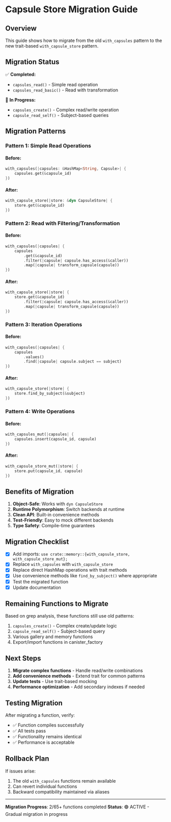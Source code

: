 # Capsule Store Migration Guide

## Overview

This guide shows how to migrate from the old `with_capsules` pattern to the new trait-based `with_capsule_store` pattern.

## Migration Status

✅ **Completed:**

- `capsules_read()` - Simple read operation
- `capsules_read_basic()` - Read with transformation

🔄 **In Progress:**

- `capsules_create()` - Complex read/write operation
- `capsule_read_self()` - Subject-based queries

## Migration Patterns

### Pattern 1: Simple Read Operations

#### Before:

```rust
with_capsules(|capsules: &HashMap<String, Capsule>| {
    capsules.get(&capsule_id)
})
```

#### After:

```rust
with_capsule_store(|store: &dyn CapsuleStore| {
    store.get(&capsule_id)
})
```

### Pattern 2: Read with Filtering/Transformation

#### Before:

```rust
with_capsules(|capsules| {
    capsules
        .get(&capsule_id)
        .filter(|capsule| capsule.has_access(&caller))
        .map(|capsule| transform_capsule(capsule))
})
```

#### After:

```rust
with_capsule_store(|store| {
    store.get(&capsule_id)
        .filter(|capsule| capsule.has_access(&caller))
        .map(|capsule| transform_capsule(capsule))
})
```

### Pattern 3: Iteration Operations

#### Before:

```rust
with_capsules(|capsules| {
    capsules
        .values()
        .find(|capsule| capsule.subject == subject)
})
```

#### After:

```rust
with_capsule_store(|store| {
    store.find_by_subject(&subject)
})
```

### Pattern 4: Write Operations

#### Before:

```rust
with_capsules_mut(|capsules| {
    capsules.insert(capsule_id, capsule)
})
```

#### After:

```rust
with_capsule_store_mut(|store| {
    store.put(capsule_id, capsule)
})
```

## Benefits of Migration

1. **Object-Safe**: Works with `dyn CapsuleStore`
2. **Runtime Polymorphism**: Switch backends at runtime
3. **Clean API**: Built-in convenience methods
4. **Test-Friendly**: Easy to mock different backends
5. **Type Safety**: Compile-time guarantees

## Migration Checklist

- [x] Add imports: `use crate::memory::{with_capsule_store, with_capsule_store_mut};`
- [x] Replace `with_capsules` with `with_capsule_store`
- [x] Replace direct HashMap operations with trait methods
- [x] Use convenience methods like `find_by_subject()` where appropriate
- [x] Test the migrated function
- [x] Update documentation

## Remaining Functions to Migrate

Based on grep analysis, these functions still use old patterns:

1. `capsules_create()` - Complex create/update logic
2. `capsule_read_self()` - Subject-based query
3. Various gallery and memory functions
4. Export/import functions in canister_factory

## Next Steps

1. **Migrate complex functions** - Handle read/write combinations
2. **Add convenience methods** - Extend trait for common patterns
3. **Update tests** - Use trait-based mocking
4. **Performance optimization** - Add secondary indexes if needed

## Testing Migration

After migrating a function, verify:

- ✅ Function compiles successfully
- ✅ All tests pass
- ✅ Functionality remains identical
- ✅ Performance is acceptable

## Rollback Plan

If issues arise:

1. The old `with_capsules` functions remain available
2. Can revert individual functions
3. Backward compatibility maintained via aliases

---

**Migration Progress**: 2/65+ functions completed
**Status**: 🟢 ACTIVE - Gradual migration in progress

